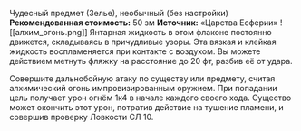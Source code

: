 Чудесный предмет (Зелье), необычный (без настройки)
**Рекомендованная стоимость:** 50 зм
**Источник:** «Царства Есферии»
![[алхим_огонь.png]]
Янтарная жидкость в этом флаконе постоянно движется, складываясь в причудливые узоры. Эта вязкая и клейкая жидкость воспламеняется при контакте с воздухом. Вы можете действием метнуть фляжку на расстояние до 20 фт, разбив её от удара.

Совершите дальнобойную атаку по существу или предмету, считая алхимический огонь импровизированным оружием. При попадании цель получает урон огнём 1к4 в начале каждого своего хода. Существо может окончить этот урон, потратив действие на тушение пламени, и совершив проверку Ловкости СЛ 10.


